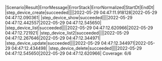 |Scenario|Result|ErrorMessage|ErrorStack|ErrorNormalized|StartDt|EndDt|
|step_device_create|succeeded||||2022-05-29 04:47:11.918128|2022-05-29 04:47:12.090361|
|step_device_show|succeeded||||2022-05-29 04:47:12.442557|2022-05-29 04:47:12.545650|
|step_device_list|succeeded||||2022-05-29 04:47:12.620966|2022-05-29 04:47:12.721921|
|step_device_list2|succeeded||||2022-05-29 04:47:12.267646|2022-05-29 04:47:12.344971|
|step_device_update|succeeded||||2022-05-29 04:47:12.344971|2022-05-29 04:47:12.434498|
|step_device_delete|succeeded||||2022-05-29 04:47:12.545650|2022-05-29 04:47:12.620966|
Coverage: 6/6
